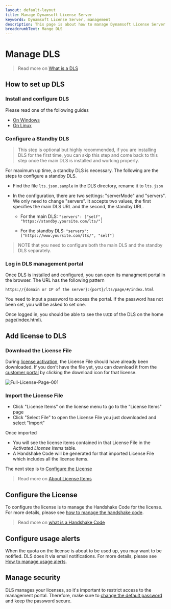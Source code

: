 ```yaml
---
layout: default-layout
title: Manage Dynamsoft License Server
keywords: Dynamsoft License Server, management
description: This page is about how to manage Dynamsoft License Server
breadcrumbText: Mange DLS
---
```


# Manage DLS

> Read more on [What is a DLS]({{site.about}}terms.html#dynamsoft-license-server)

## How to set up DLS

### Install and configure DLS

Please read one of the following guides

* [On Windows]({{site.selfhosting}}dlsonwindows.html)
* [On Linux]({{site.selfhosting}}dlsonlinux.html)

### Configure a Standby DLS

> This step is optional but highly recommended, if you are installing DLS for the first time, you can skip this step and come back to this step once the main DLS is installed and working properly.

For maximum up time, a standby DLS is necessary. The following are the steps to configure a standby DLS.

* Find the file `lts.json.sample` in the DLS directory, rename it to `lts.json`

* In the configuration, there are two settings: "serverMode" and "servers". We only need to change "servers". It accepts two values, the first specifies the main DLS URL and the second, the standby URL.

  + For the main DLS: `"servers": ["self", "https://standby.yoursite.com/lts/"]`

  + For the standby DLS: `"servers": ["https://www.yoursite.com/lts/", "self"]`

> NOTE that you need to configure both the main DLS and the standby DLS separately.

### Log in DLS management portal

Once DLS is installed and configured, you can open its managment portal in the browser. The URL has the following pattern

``` 
https://{domain or IP of the server}:{port}/lts/page/#/index.html
```

You need to input a password to access the portal. If the password has not been set, you will be asked to set one.

Once logged in, you should be able to see the `UUID` of the DLS on the home page(index.html).

## Add license to DLS

### Download the License File

During [license activation]({{site.selfhosting}}index.html#activate-the-license), the License File should have already been downloaded. If you don't have the file yet, you can download it from the [customer portal](https://officecn.dynamsoft.com:808/customer/license/fullLicense) by clicking the download icon for that license.

![Full-License-Page-001]({{site.assets}}imgs/full-license-page-001.png)

### Import the License File

* Click "License Items" on the license menu to go to the "License Items" page
* Click "Select File" to open the License File you just downloaded and select "Import"

Once imported

* You will see the license items contained in that License File in the *Activated License Items* table.
* A Handshake Code will be generated for that imported License File which includes all the license items.

The next step is to [Configure the License](#configure-the-license)

> Read more on [About License Items]({{site.common}}licenseitems.html)

## Configure the License

To configure the license is to manage the Handshake Code for the license. For more details, please see [how to manage the handshake code]({{site.common}}handshakeCodes.html).

> Read more on [what is a Handshake Code]({{site.about}}terms.html#handshake-code)

## Configure usage alerts

When the quota on the license is about to be used up, you may want to be notified. DLS does it via email notifications. For more details, please see [How to manage usage alerts]({{site.common}}usagealerts.html).

## Manage security

DLS manages your licenses, so it's important to restrict access to the management portal. Therefore, make sure to [change the default password]({{site.selfhosting}}security.html#change-the-password) and keep the password secure.
